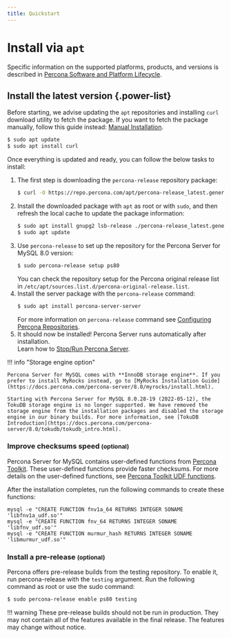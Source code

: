 ```yaml
---
title: Quickstart
---
```

# Install via `apt`

Specific information on the supported platforms, products, and versions is described in [Percona Software and Platform Lifecycle](https://www.percona.com/services/policies/percona-software-platform-lifecycle#mysql).

## Install the latest version {.power-list}

Before starting, we advise updating the `apt` repositories and installing `curl` download utility to fetch the package. If you want to fetch the package manually, follow this guide instead: [Manual Installation](#).
```{.bash data-prompt="$"}
$ sudo apt update
$ sudo apt install curl
```

Once everything is updated and ready, you can follow the below tasks to install:

1. The first step is downloading the `percona-release` repository package:
	```{.bash data-prompt="$"}
	$ curl -O https://repo.percona.com/apt/percona-release_latest.generic_all.deb
	```
2. Install the downloaded package with `apt` as root or with `sudo`, and then refresh the local cache to update the package information:
	```{.bash data-prompt="$"}
	$ sudo apt install gnupg2 lsb-release ./percona-release_latest.generic_all.deb
	$ sudo apt update
	```
3. Use `percona-release` to set up the repository for the Percona Server for MySQL 8.0 version:
	```{.bash data-prompt="$"}
	$ sudo percona-release setup ps80
	```
	You can check the repository setup for the Percona original release list in `/etc/apt/sources.list.d/percona-original-release.list`.
4. Install the server package with the `percona-release` command:
	```{.bash data-prompt="$"}
	$ sudo apt install percona-server-server
	```
	For more information on `percona-release` command see [Configuring Percona Repositories](https://docs.percona.com/percona-software-repositories/percona-release.html).
5. It should now be installed! Percona Server runs automatically after installation.  
Learn how to [Stop/Run Percona Server](apt/run-stop.md).

!!! info "Storage engine option"

	Percona Server for MySQL comes with **InnoDB storage engine**. If you prefer to install MyRocks instead, go to [MyRocks Installation Guide](https://docs.percona.com/percona-server/8.0/myrocks/install.html).

	Starting with Percona Server for MySQL 8.0.28-19 (2022-05-12), the TokuDB storage engine is no longer supported. We have removed the storage engine from the installation packages and disabled the storage engine in our binary builds. For more information, see [TokuDB Introduction](https://docs.percona.com/percona-server/8.0/tokudb/tokudb_intro.html).

### Improve checksums speed <small>(optional)</small>

Percona Server for MySQL contains user-defined functions from [Percona Toolkit](https://docs.percona.com/percona-toolkit/). These user-defined functions provide faster checksums. For more details on the user-defined functions, see [Percona Toolkit UDF functions](https://www.percona.com/doc/percona-server/8.0/management/udf_percona_toolkit.html).

After the installation completes, run the following commands to create these functions:

```mysql
mysql -e "CREATE FUNCTION fnv1a_64 RETURNS INTEGER SONAME 'libfnv1a_udf.so'"
mysql -e "CREATE FUNCTION fnv_64 RETURNS INTEGER SONAME 'libfnv_udf.so'"
mysql -e "CREATE FUNCTION murmur_hash RETURNS INTEGER SONAME 'libmurmur_udf.so'"
```

### Install a pre-release <small>(optional)</small>

Percona offers pre-release builds from the testing repository. To enable it, run
percona-release with the `testing` argument. Run the following command as root or use the sudo command:

```{.bash data-prompt="$"}
$ sudo percona-release enable ps80 testing
```

!!! warning
	These pre-release builds should not be run in production. They may not contain all of the features available in the final release. The features may change without notice.